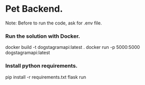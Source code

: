 # Pet Backend.

Note: Before to run the code, ask for .env file.

### Run the solution with Docker.
docker build -t dogstagramapi:latest .
docker run -p 5000:5000 dogstagramapi:latest

### Install python requirements.
pip install -r requirements.txt
flask run
